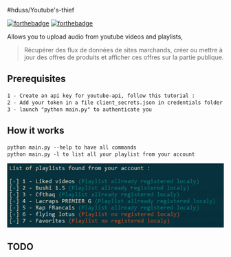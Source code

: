 #hduss/Youtube's-thief

[![forthebadge](http://forthebadge.com/images/badges/built-with-love.svg)](http://forthebadge.com)  [![forthebadge](http://forthebadge.com/images/badges/powered-by-electricity.svg)](http://forthebadge.com)

Allows you to upload audio from youtube videos and playlists,


> Récupérer des flux de données de sites marchands,
> créer ou mettre à jour des offres de produits et
> afficher ces offres sur la partie publique. 

## Prerequisites
    1 - Create an api key for youtube-api, follow this tutorial : 
    2 - Add your token in a file client_secrets.json in credentials folder
    3 - launch "python main.py" to authenticate you

## How it works

    python main.py --help to have all commands
    python main.py -l to list all your playlist from your account
    
![list of youtube account playlists](public/img/playlists_list.png?raw=true)

    
## TODO

